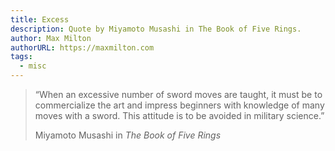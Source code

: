 ```yaml
---
title: Excess
description: Quote by Miyamoto Musashi in The Book of Five Rings.
author: Max Milton
authorURL: https://maxmilton.com
tags:
  - misc
---
```


> &ldquo;When an excessive number of sword moves are taught, it must be to commercialize the art and impress beginners with knowledge of many moves with a sword. This attitude is to be avoided in military science.&rdquo;
>
> <footer class="blockquote-footer">Miyamoto Musashi in <cite>The Book of Five Rings</cite></footer>
